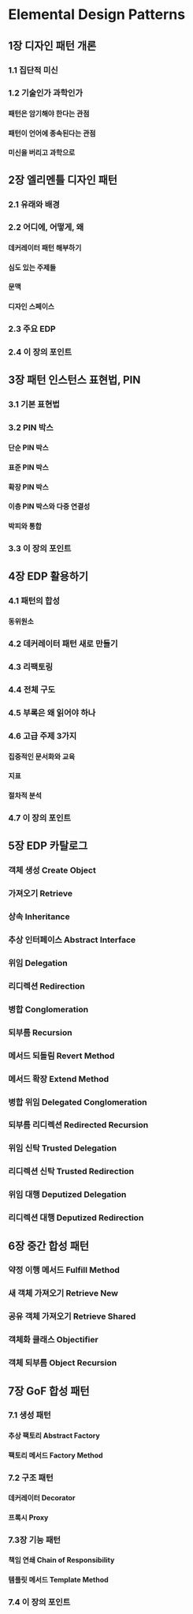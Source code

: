 # Elemental Design Patterns

## 1장 디자인 패턴 개론 

### 1.1 집단적 미신

### 1.2 기술인가 과학인가 

#### 패턴은 암기해야 한다는 관점 

#### 패턴이 언어에 종속된다는 관점 

#### 미신을 버리고 과학으로 

## 2장 엘리멘틀 디자인 패턴 

### 2.1 유래와 배경 

### 2.2 어디에, 어떻게, 왜 

#### 데커레이터 패턴 해부하기 

#### 심도 있는 주제들 

#### 문맥 

#### 디자인 스페이스 

### 2.3 주요 EDP 

### 2.4 이 장의 포인트 

## 3장 패턴 인스턴스 표현법, PIN 

### 3.1 기본 표현법 

### 3.2 PIN 박스 

#### 단순 PIN 박스 

#### 표준 PIN 박스 

#### 확장 PIN 박스 

#### 이층 PIN 박스와 다중 연결성 

#### 박피와 통합 

### 3.3 이 장의 포인트 

## 4장 EDP 활용하기 

### 4.1 패턴의 합성 

#### 동위원소 

### 4.2 데커레이터 패턴 새로 만들기 

### 4.3 리팩토링 

### 4.4 전체 구도 

### 4.5 부록은 왜 읽어야 하나 

### 4.6 고급 주제 3가지 

#### 집중적인 문서화와 교육 

#### 지표 

#### 절차적 분석 

### 4.7 이 장의 포인트 

## 5장 EDP 카탈로그 

### 객체 생성 Create Object 

### 가져오기 Retrieve 

### 상속 Inheritance 

### 추상 인터페이스 Abstract Interface 

### 위임 Delegation 

### 리디렉션 Redirection 

### 병합 Conglomeration 

### 되부름 Recursion

### 메서드 되돌림 Revert Method

### 메서드 확장 Extend Method 

### 병합 위임 Delegated Conglomeration 

### 되부름 리디렉션 Redirected Recursion 

### 위임 신탁 Trusted Delegation 

### 리디렉션 신탁 Trusted Redirection 

### 위임 대행 Deputized Delegation 

### 리디렉션 대행 Deputized Redirection 

## 6장 중간 합성 패턴 

### 약정 이행 메서드 Fulfill Method 

### 새 객체 가져오기 Retrieve New 

### 공유 객체 가져오기 Retrieve Shared 

### 객체화 클래스 Objectifier 

### 객체 되부름 Object Recursion 

## 7장 GoF 합성 패턴 

### 7.1 생성 패턴 

#### 추상 팩토리 Abstract Factory 

#### 팩토리 메서드 Factory Method 

### 7.2 구조 패턴 

#### 데커레이터 Decorator 

#### 프록시 Proxy 

### 7.3장 기능 패턴 

#### 책임 연쇄 Chain of Responsibility 

#### 템플릿 메서드 Template Method 

### 7.4 이 장의 포인트 